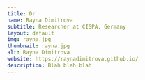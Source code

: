 ```yaml
---
title: Dr
name: Rayna Dimitrova
subtitle: Researcher at CISPA, Germany
layout: default
img: rayna.jpg
thumbnail: rayna.jpg
alt: Rayna Dimitrova
website: https://raynadimitrova.github.io/
description: Blah blah blah
---
```

